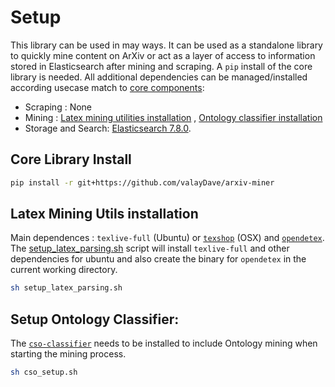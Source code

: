 
# Setup
This library can be used in may ways. It can be used as a standalone library to quickly mine content on ArXiv or act as a layer of access to information stored in Elasticsearch after mining and scraping. A `pip` install of the core library is needed. All additional dependencies can be managed/installed according usecase match to [core components](core_components.md):
- Scraping : None
- Mining : [Latex mining utilities installation](quickstart.md#latex-mining-utils-installation) , [Ontology classifier installation](quickstart.md#setup-ontology-classifier)
- Storage and Search: [Elasticsearch 7.8.0](https://www.elastic.co/guide/en/elasticsearch/reference/7.8/deb.html).

## Core Library Install 

```sh
pip install -r git+https://github.com/valayDave/arxiv-miner
```
## Latex Mining Utils installation
Main dependences : `texlive-full` (Ubuntu) or [`texshop`](https://pages.uoregon.edu/koch/texshop/) (OSX) and [`opendetex`](https://github.com/pkubowicz/opendetex). The [setup_latex_parsing.sh](https://github.com/valayDave/arxiv-miner/blob/master/setup_latex_parsing.sh) script will install `texlive-full` and other dependencies for ubuntu and also create the binary for `opendetex` in the current working directory. 
```sh
sh setup_latex_parsing.sh
```
## Setup Ontology Classifier: 
The [`cso-classifier`](https://github.com/angelosalatino/cso-classifier/) needs to be installed to include Ontology mining when starting the mining process. 
```sh
sh cso_setup.sh
```
